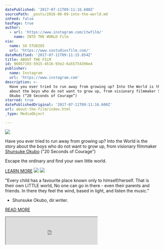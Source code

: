 ```yaml
---
datePublished: '2017-07-11T09:11:16.600Z'
sourcePath: _posts/2016-06-09-into-the-world.md
inFeed: false
hasPage: true
author:
  - url: 'https://www.instagram.com/itwfilm/'
    name: INTO THE WORLD Film
via:
  name: SO STUDIOS
  url: 'https://www.sostudiosfilm.com/'
dateModified: '2017-07-11T09:11:15.854Z'
title: ABOUT THE FILM
id: 96057193-5915-4516-93e2-6a55754396e4
publisher:
  name: Instagram
  url: 'https://www.instagram.com'
description: >-
  Have you ever tried to run away from growing up? Into the World is the story
  about the boys who do not want to grow up, from visionary filmmaker Shunsuke
  Okubo (“20 Seconds of Courage”)
starred: true
datePublishedOriginal: '2017-07-11T09:11:16.600Z'
url: about-the-film/index.html
_type: MediaObject

---
```

![](https://the-grid-user-content.s3-us-west-2.amazonaws.com/fe2f5a91-0bc1-40cd-8dec-263909084e7a.jpg)

Have you ever tried to run away from growing up? Into the World is the story about the boys who do not want to grow up, from visionary filmmaker [Shunsuke Okubo][0] ("20 Seconds of Courage")

Escape the ordinary and find your own little world.

[LEARN MORE][1]
![](https://the-grid-user-content.s3-us-west-2.amazonaws.com/1555d0c1-ebc3-41c4-90d9-6c34e25462f8.png)
![](https://the-grid-user-content.s3-us-west-2.amazonaws.com/166c2d98-10fd-40bb-978a-5c1914e3718d.jpg)

"Every child has a favourite place known only to himself/herself. That is their own LITTLE world, No one can go in there - even their parents and friends. In there they feel the wind, based in light, and listen the music."   
- Shunsuke Okubo, dir.writer.

[READ MORE][2]

<iframe src="https://the-grid.github.io/ed-userhtml/?g=eJxtkF1vgyAUQN_9FYSnNgtqMfWj0_6RZQ9XUEuLQryYxq3776NrtxgzHjmHG84tUYzKOgI4D4LgKCoaRRa6BiQPO2M63XgilQCnzBAK0z9pdMYIJNbzQwrPSI9l9Jh2DEo1IBEaECu6sGhA7gfdrJuKSoVWw3yotRGXJ5LggIFkrRl7cBVt9aTkivk3ZvJM9f4nzBn7L2eXZq4oO6WsfUkc232wwqxEoVUz-EECmJ1qxhOeZ9k-j5MiTXkcr2zUxrtFnu32WZpwfu_1mT72t_pH3yx6SUWuapDmGi4vbzfy9r4N7YSnzefX9jX429s32AR-ag" height="90" style=""></iframe>



[0]: https://www.sostudiosfilm.com/team/shunsuke-okubo/ "Shunsuke Okubo | SO STUDIOS"
[1]: https://www.sostudiosfilm.com/films/into-the-world/ "Into the World || SO STUDIOS"
[2]: https://www.sostudiosfilm.com/casting/post/shunsuke-okubo/into-the-world/ "INTO THE WORLD by Shunsuke Okubo"